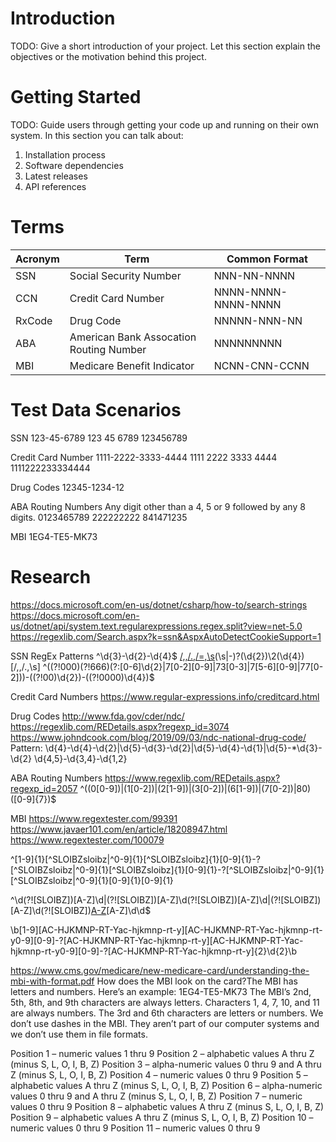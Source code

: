 # Introduction 
TODO: Give a short introduction of your project. Let this section explain the objectives or the motivation behind this project. 

# Getting Started
TODO: Guide users through getting your code up and running on their own system. In this section you can talk about:
1.	Installation process
2.	Software dependencies
3.	Latest releases
4.	API references

# Terms
| Acronym | Term                                    | Common Format       |
| ------- | --------------------------------------- | ------------------- |
| SSN     | Social Security Number                  | NNN-NN-NNNN         |
| CCN     | Credit Card Number                      | NNNN-NNNN-NNNN-NNNN |
| RxCode  | Drug Code                               | NNNNN-NNN-NN        |
| ABA     | American Bank Assocation Routing Number | NNNNNNNNN           |
| MBI     | Medicare Benefit Indicator              | NCNN-CNN-CCNN       |


# Test Data Scenarios
SSN
123-45-6789
123 45 6789
123456789

Credit Card Number
1111-2222-3333-4444
1111 2222 3333 4444
1111222233334444

Drug Codes
12345-1234-12

ABA Routing Numbers
Any digit other than a 4, 5 or 9 followed by any 8 digits.
0123465789
222222222
841471235

MBI
1EG4-TE5-MK73

# Research
https://docs.microsoft.com/en-us/dotnet/csharp/how-to/search-strings
https://docs.microsoft.com/en-us/dotnet/api/system.text.regularexpressions.regex.split?view=net-5.0
https://regexlib.com/Search.aspx?k=ssn&AspxAutoDetectCookieSupport=1

SSN RegEx Patterns
^\d{3}-\d{2}-\d{4}$
[/,,/.,/=,\s]([0-6]\d{2}|7[0-6]\d|77[0-2])(\s|\-)?(\d{2})\2(\d{4})[/,,/.,\s]
^((?!000)(?!666)(?:[0-6]\d{2}|7[0-2][0-9]|73[0-3]|7[5-6][0-9]|77[0-2]))-((?!00)\d{2})-((?!0000)\d{4})$


Credit Card Numbers
https://www.regular-expressions.info/creditcard.html


Drug Codes
http://www.fda.gov/cder/ndc/
https://regexlib.com/REDetails.aspx?regexp_id=3074
https://www.johndcook.com/blog/2019/09/03/ndc-national-drug-code/
Pattern:
\d{4}-\d{4}-\d{2}|\d{5}-\d{3}-\d{2}|\d{5}-\d{4}-\d{1}|\d{5}-\*\d{3}-\d{2}
\d{4,5}-\d{3,4}-\d{1,2}


ABA Routing Numbers
https://www.regexlib.com/REDetails.aspx?regexp_id=2057
^((0[0-9])|(1[0-2])|(2[1-9])|(3[0-2])|(6[1-9])|(7[0-2])|80)([0-9]{7})$


MBI
https://www.regextester.com/99391
https://www.javaer101.com/en/article/18208947.html
https://www.regextester.com/100079

^[1-9]{1}[^SLOIBZsloibz|^0-9]{1}[^SLOIBZsloibz]{1}[0-9]{1}-?[^SLOIBZsloibz|^0-9]{1}[^SLOIBZsloibz]{1}[0-9]{1}-?[^SLOIBZsloibz|^0-9]{1}[^SLOIBZsloibz|^0-9]{1}[0-9]{1}[0-9]{1}

^\d(?![SLOIBZ])[A-Z]\d|(?![SLOIBZ])[A-Z]\d(?![SLOIBZ])[A-Z]\d|(?![SLOIBZ])[A-Z]\d(?![SLOIBZ])[A-Z](?![SLOIBZ])[A-Z]\d\d$

\b[1-9][AC-HJKMNP-RT-Yac-hjkmnp-rt-y][AC-HJKMNP-RT-Yac-hjkmnp-rt-y0-9][0-9]-?[AC-HJKMNP-RT-Yac-hjkmnp-rt-y][AC-HJKMNP-RT-Yac-hjkmnp-rt-y0-9][0-9]-?[AC-HJKMNP-RT-Yac-hjkmnp-rt-y]{2}\d{2}\b

https://www.cms.gov/medicare/new-medicare-card/understanding-the-mbi-with-format.pdf
How does the MBI look on the card?The MBI has letters and numbers. 
Here’s an example: 1EG4-TE5-MK73
The MBI’s 2nd, 5th, 8th, and 9th characters are always letters.
Characters 1, 4, 7, 10, and 11 are always numbers.
The 3rd and 6th characters are letters or numbers.
We don’t use dashes in the MBI. They aren’t part of our computer systems and we don’t use them in file formats.

Position 1 – numeric values 1 thru 9
Position 2 – alphabetic values A thru Z (minus S, L, O, I, B, Z)
Position 3 – alpha-numeric values 0 thru 9 and A thru Z (minus S, L, O, I, B, Z)
Position 4 – numeric values 0 thru 9
Position 5 – alphabetic values A thru Z (minus S, L, O, I, B, Z)
Position 6 – alpha-numeric values 0 thru 9 and A thru Z (minus S, L, O, I, B, Z)
Position 7 – numeric values 0 thru 9
Position 8 – alphabetic values A thru Z (minus S, L, O, I, B, Z)
Position 9 – alphabetic values A thru Z (minus S, L, O, I, B, Z)
Position 10 – numeric values 0 thru 9
Position 11 – numeric values 0 thru 9